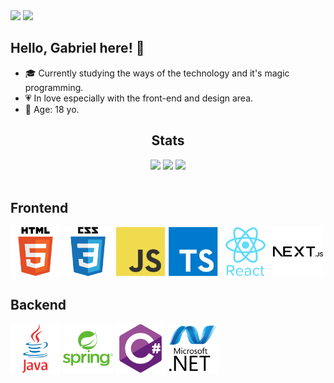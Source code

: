 
<div>
  <a href = "mailto:gabrieleringerdeoliveira1234@gmail.com"><img loading="lazy" src="https://img.shields.io/badge/Gmail-D14836?style=for-the-badge&logo=gmail&logoColor=white" target="_blank"></a>
  <a href="https://www.linkedin.com/in/gabriel-eringer-de-oliveira-0ba641246" target="_blank"><img loading="lazy" src="https://img.shields.io/badge/-LinkedIn-%230077B5?style=for-the-badge&logo=linkedin&logoColor=white" target="_blank"></a>   
</div>

## Hello, Gabriel here! 👋
- 🎓 Currently studying the ways of the technology and it's magic programming.
- 💗 In love especially with the front-end and design area.
- 📆 Age: 18 yo.

<div style="display: inline_block" align="center">
  <h2>Stats</h2>
  <img loading="lazy" height="150em" src="https://github-readme-stats.vercel.app/api?username=GEdO23&show_icons=true&theme=github_dark"/>
  <img loading="lazy" height="150em" src="https://github-readme-streak-stats.herokuapp.com/?user=GEdO23&theme=github_dark"/>
  <img loading="lazy" height="150em" src="https://github-readme-stats.vercel.app/api/top-langs/?username=GEdO23&layout=compact&card_width=350em&langs_count=4&theme=github_dark"/>
</div>

<br/>

<div style="display: inline-block">
  <h2>Frontend</h2>
  <img src="https://raw.githubusercontent.com/devicons/devicon/master/icons/html5/html5-original-wordmark.svg" alt="HTML5" height="80">
  <img src="https://raw.githubusercontent.com/devicons/devicon/master/icons/css3/css3-original-wordmark.svg" alt="CSS3" height="80">
  <img src="https://raw.githubusercontent.com/devicons/devicon/master/icons/javascript/javascript-original.svg" alt="Javascript" height="80">
  <img src="https://raw.githubusercontent.com/devicons/devicon/master/icons/typescript/typescript-plain.svg" alt="Typescript" height="80">
  <img src="https://raw.githubusercontent.com/devicons/devicon/master/icons/react/react-original-wordmark.svg" alt="React" height="80">
  <img src="https://raw.githubusercontent.com/devicons/devicon/master/icons/nextjs/nextjs-original-wordmark.svg" alt="NextJS" height="80">
</div>

<div style="display: inline-block">
  <h2>Backend</h2>
  <img src="https://raw.githubusercontent.com/devicons/devicon/master/icons/java/java-original-wordmark.svg" alt="Java" height="80">
  <img src="https://raw.githubusercontent.com/devicons/devicon/master/icons/spring/spring-original-wordmark.svg" alt="Spring" height="80">
  <img src="https://raw.githubusercontent.com/devicons/devicon/master/icons/csharp/csharp-original.svg" alt="C#" height="80">
  <img src="https://raw.githubusercontent.com/devicons/devicon/master/icons/dot-net/dot-net-original-wordmark.svg" alt=".NET" height="80">
</div>
